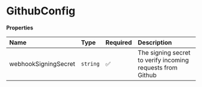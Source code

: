 # GithubConfig

**Properties**

| Name                 | Type     | Required | Description                                                |
| :------------------- | :------- | :------- | :--------------------------------------------------------- |
| webhookSigningSecret | `string` | ✅       | The signing secret to verify incoming requests from Github |
